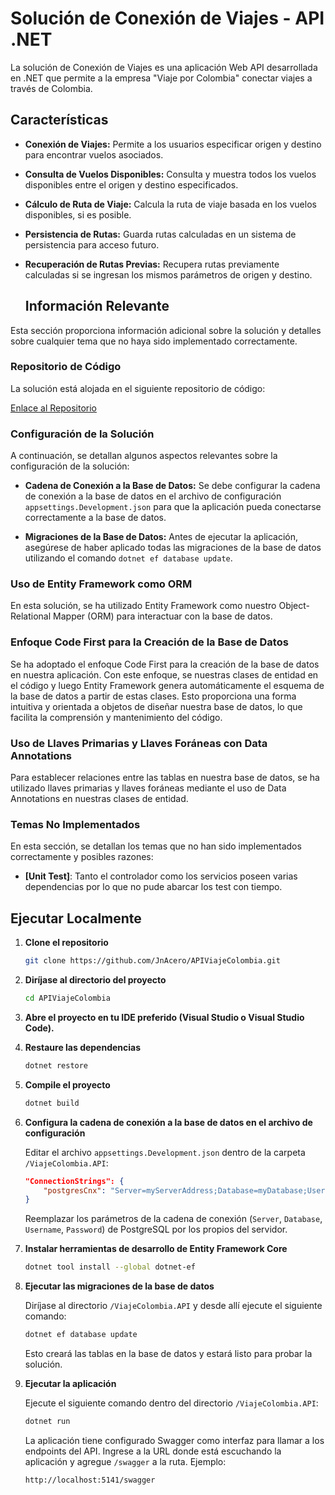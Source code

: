 # Solución de Conexión de Viajes - API .NET

La solución de Conexión de Viajes es una aplicación Web API desarrollada en .NET que permite a la empresa "Viaje por Colombia" conectar viajes a través de Colombia.

## Características

- **Conexión de Viajes:** Permite a los usuarios especificar origen y destino para encontrar vuelos asociados.
  
- **Consulta de Vuelos Disponibles:** Consulta y muestra todos los vuelos disponibles entre el origen y destino especificados.
  
- **Cálculo de Ruta de Viaje:** Calcula la ruta de viaje basada en los vuelos disponibles, si es posible.
  
- **Persistencia de Rutas:** Guarda rutas calculadas en un sistema de persistencia para acceso futuro.
  
- **Recuperación de Rutas Previas:** Recupera rutas previamente calculadas si se ingresan los mismos parámetros de origen y destino.

  ## Información Relevante

Esta sección proporciona información adicional sobre la solución y detalles sobre cualquier tema que no haya sido implementado correctamente.

### Repositorio de Código

La solución está alojada en el siguiente repositorio de código:

[Enlace al Repositorio](https://github.com/JnAcero/APIViajeColombia)

### Configuración de la Solución

A continuación, se detallan algunos aspectos relevantes sobre la configuración de la solución:

- **Cadena de Conexión a la Base de Datos:** Se debe configurar la cadena de conexión a la base de datos en el archivo de configuración `appsettings.Development.json` para que la aplicación pueda conectarse correctamente a la base de datos.

- **Migraciones de la Base de Datos:** Antes de ejecutar la aplicación, asegúrese de haber aplicado todas las migraciones de la base de datos utilizando el comando `dotnet ef database update`.

### Uso de Entity Framework como ORM

En esta solución, se ha utilizado Entity Framework como nuestro Object-Relational Mapper (ORM) para interactuar con la base de datos.

### Enfoque Code First para la Creación de la Base de Datos
Se ha adoptado el enfoque Code First para la creación de la base de datos en nuestra aplicación. Con este enfoque, se nuestras clases de entidad en el código y luego Entity Framework genera automáticamente el esquema de la base de datos a partir de estas clases. Esto proporciona una forma intuitiva y orientada a objetos de diseñar nuestra base de datos, lo que facilita la comprensión y mantenimiento del código.

### Uso de Llaves Primarias y Llaves Foráneas con Data Annotations
Para establecer relaciones entre las tablas en nuestra base de datos, se ha utilizado llaves primarias y llaves foráneas mediante el uso de Data Annotations en nuestras clases de entidad.

### Temas No Implementados

En esta sección, se detallan los temas que no han sido implementados correctamente y posibles razones:

- **[Unit Test]**: Tanto el controlador como los servicios poseen varias dependencias por lo que no pude abarcar los test con tiempo.

## Ejecutar Localmente

1. **Clone el repositorio**

    ```bash
    git clone https://github.com/JnAcero/APIViajeColombia.git
    ```

2. **Diríjase al directorio del proyecto**

    ```bash
    cd APIViajeColombia
    ```

3. **Abre el proyecto en tu IDE preferido (Visual Studio o Visual Studio Code).**

4. **Restaure las dependencias**

    ```bash
    dotnet restore
    ```

5. **Compile el proyecto**

    ```bash
    dotnet build
    ```

6. **Configura la cadena de conexión a la base de datos en el archivo de configuración**

    Editar el archivo `appsettings.Development.json` dentro de la carpeta `/ViajeColombia.API`:

    ```json
    "ConnectionStrings": {
        "postgresCnx": "Server=myServerAddress;Database=myDatabase;Username=myUsername;Password=myPassword;"
    }
    ```

    Reemplazar los parámetros de la cadena de conexión (`Server`, `Database`, `Username`, `Password`) de PostgreSQL por los propios del servidor.

7. **Instalar herramientas de desarrollo de Entity Framework Core**

    ```bash
    dotnet tool install --global dotnet-ef
    ```

8. **Ejecutar las migraciones de la base de datos**

    Diríjase al directorio `/ViajeColombia.API` y desde allí ejecute el siguiente comando:

    ```bash
    dotnet ef database update
    ```

    Esto creará las tablas en la base de datos y estará listo para probar la solución.

9. **Ejecutar la aplicación**

    Ejecute el siguiente comando dentro del directorio `/ViajeColombia.API`:

    ```bash
    dotnet run
    ```

    La aplicación tiene configurado Swagger como interfaz para llamar a los endpoints del API. Ingrese a la URL donde está escuchando la aplicación y agregue `/swagger` a la ruta. Ejemplo:

    ```bash
    http://localhost:5141/swagger
    ```
